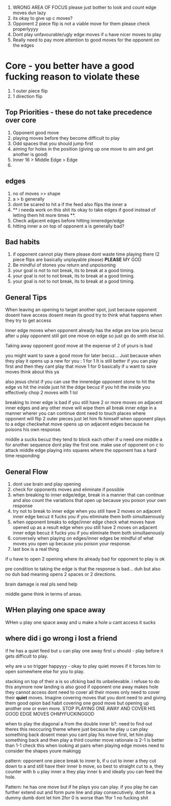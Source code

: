 <!--markdownlint-disable-->

1) WRONG AREA OF FOCUS please just bother to look and count edge moves dun lazy
2) its okay to give up c moves?
3) Opponent 2 piece flip is not a viable move for them please check properlyyyy
4) Dont play unfavourable/ugly edge moves if u have nicer moves to play
5) Really need to pay more attention to good moves for the opponent on the edges




# Core - you better have a good fucking reason to violate these
1) 1 outer piece flip
2) 1 direction flip

## Top Priorities - these do not take precedence over core
1) Opponent good move
2) playing moves before they become difficult to play
3) Odd spaces that you should jump first
4) aiming for holes in the position (giving up one move  to aim and get another is good)
5) Inner 16 > Middle Edge > Edge
6) 
## edges
1) no of moves >> shape 
2) a > b generally
3) dont be scared to hit a if the feed also flips the inner a 
4) ** i needa work on this shit its okay to take edges if good instead of letting them hit more times **.
5) Check adjacent edges before hitting inneredge/edge
6) hitting inner a on top of opponent a is generally bad? 


## Bad habits
1) if opponent cannot play there please dont waste time playing there (2 piece flips are basically unplayable please)
**PLEASE** MY GOD
2) Be mindful of stones you return and unpoisoning
3) your goal is not to not break, its to break at a good timing.
3) your goal is not to not break, its to break at a good timing.
3) your goal is not to not break, its to break at a good timing.


## General Tips
When leaving an opening to target another spot, just because opponent dosent have access dosent mean its good try to think what happens when they try to get access

Inner edge moves when opponent already has the edge are low prio becuz after u play opponent still got one move on edge so just go do smth else lol.

Taking away opponent good move at the expense of 2 of yours is bad

you might want to save a good move for later becuz...
Just because when they play it opens up a new for you : 1 for 1
It is still better if you can play first and then they cant play that move 1 for 0
basically if u want to save moves think about this ya


also jesus christ if you can use the inneredge opponent stone to hit the edge vs hit the inside just hit the ddge becuz if you hit the inside you effectively chop 2 moves with 1 lol

breaking to inner edge is bad if you still have 2 or more moves on adjacent inner edges and any other move will wipe them all
break inner edge in a manner wherer you can continue
dont need to touch places where opponent will flip 2 outer pieces just let him fk himself
when opponent plays to a edge checkwhat move opens up on adjacent edges because he poisons his own response.

middle a sucks becuz they tend to block each other if u need one middle a for another sequence dont play the first one.
make use of opponent on c to attack
middle edge playing into squares where the opponent has a hard time responding

## General Flow

1) dont use brain and play opening
2) check for opponents moves and eliminate if possible
3) when breaking to inner edge/edge, break in a manner that can continue and also count the variations that open up because you poison your own response
4) try not to break to inner edge when you still have 2 moves on adjacent inner edge becuz it fucks you if you eliminate them both simultaenously
5) when opponent breaks to edge/inner edge check what moves have opened up as a result edge when you still have 2 moves on adjacent inner edge becuz it fucks you if you eliminate them both simultaenously
6) conversely when playing on edges/inner edges be mindful of what moves you open up because you poison your response. 
7) last box is a real thing 

if u have to open 2 opening where its already bad for opponent to play is ok

pre condition to taking the edge is that the response is bad... duh but also no duh
bad meaning opens 2 spaces or 2 directions.

brain damage is real pls send help

middle game think in terms of areas.

## WHen playing one space away

WHen u play one space away and u make a hole u cant access it sucks

## where did i go wrong i lost a friend
if he has a quiet feed but u can play one away first u should - play before it gets difficult to play. 

why are u so trigger happyyy - okay to play quiet moves if it forces him to open somewhere else for you to play.

stacking on top of their a is so ufcking bad its unbelievable.
i refuse to do this anymore now
landing is also good if opponent one away makes hole they cannot access
dont need to cover all their moves only need to cover their **quiet** moves. Imagine covering moves that you dont need to and giving them good opion
bad habit covering one good move but opening up another one or even more.
STOP PLAYING ONE AWAY AND COVER HIS GOOD EDGE MOVES OHMYFUCKINGGOD


when to play the diagonal a from the double inner b?: need to find out
theres this reoccuring theme where just because he play u can play something back dosent mean you cant play his move first, let him play something back and then play a third counter move
rationale is 2-1 is better than 1-1
check this when looking at pairs
when playing edge moves need to consider the shapes youre makingg 


pattern: opponent one piece break to inner b, if u cut to inner a they cut down to a and still have their inner b move, so best to straight cut to a, they counter with b u play inner a they play inner b and ideally you can feed the hole.


Pattern: he has one move but if he plays you can play. if you play he can further extend out and form pure line and play consecutively. dont be a dummy dumb dont let him 2for 0 is worse than 1for 1 no fucking shit
